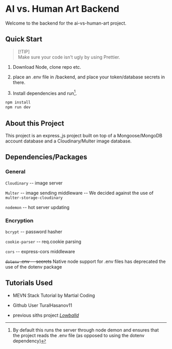 # AI vs. Human Art Backend

Welcome to the backend for the ai-vs-human-art project.

## Quick Start

> \[!TIP]\
> Make sure your code isn't ugly by using Prettier.

1. Download Node, clone repo etc.

2. place an .env file in /backend, and place your token/database secrets in there.

3. Install dependencies and run[^1].

```sh
npm install
npm run dev
```

## About this Project

This project is an express.,js project built on top of a Mongoose/MongoDB account database and a Cloudinary/Multer image database.

## Dependencies/Packages

### General

`Cloudinary` -- image server

`Multer` -- image sending middleware -- We decided against the use of `multer-storage-cloudinary`

`nodemon` -- hot server updating

### Encryption

`bcrypt` -- password hasher

`cookie-parser` -- req.cookie parsing

`cors` -- express-cors middleware

~~`dotenv`  .env -- secrets~~ Native node support for .env files has deprecated the use of the dotenv package

## Tutorials Used

- MEVN Stack Tutorial by Martial Coding

- Github User TuralHasanov11

- previous siths project [*Lowballd*](https://github.com/staten-island-tech/lowballd-backend)

[^1]: By default this runs the server through node demon and ensures that the project reads the .env file (as opposed to using the dotenv dependency)
